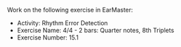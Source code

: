 Work on the following exercise in EarMaster:
- Activity: Rhythm Error Detection
- Exercise Name: 4/4 - 2 bars: Quarter notes, 8th Triplets
- Exercise Number: 15.1

